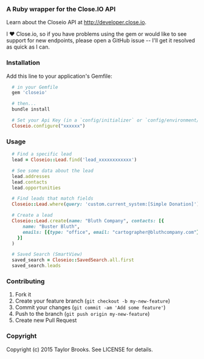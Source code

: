 ### A Ruby wrapper for the Close.IO API

Learn about the Closeio API at http://developer.close.io.

I :heart: Close.io, so if you have problems using the gem or would like to see support for new endpoints, please open a GitHub issue -- I'll get it resolved as quick as I can.

### Installation
Add this line to your application's Gemfile:
````ruby
  # in your Gemfile
  gem 'closeio'

  # then...
  bundle install

  # Set your Api Key (in a `config/initializer` or `config/environment/*`)
  Closeio.configure("xxxxxx")
````

### Usage
````ruby
  # Find a specific lead
  lead = Closeio::Lead.find('lead_xxxxxxxxxxxx')

  # See some data about the lead
  lead.addresses
  lead.contacts
  lead.opportunities

  # Find leads that match fields
  Closeio::Lead.where(query: 'custom.current_system:[Simple Donation]')

  # Create a lead
  Closeio::Lead.create(name: "Bluth Company", contacts: [{
      name: "Buster Bluth",
      emails: [{type: "office", email: "cartographer@bluthcompany.com"}]
    }]
  )

  # Saved Search (SmartView)
  saved_search = Closeio::SavedSearch.all.first
  saved_search.leads
````


### Contributing

1. Fork it
2. Create your feature branch (`git checkout -b my-new-feature`)
3. Commit your changes (`git commit -am 'Add some feature'`)
4. Push to the branch (`git push origin my-new-feature`)
5. Create new Pull Request


### Copyright
Copyright (c) 2015 Taylor Brooks. See LICENSE for details.
